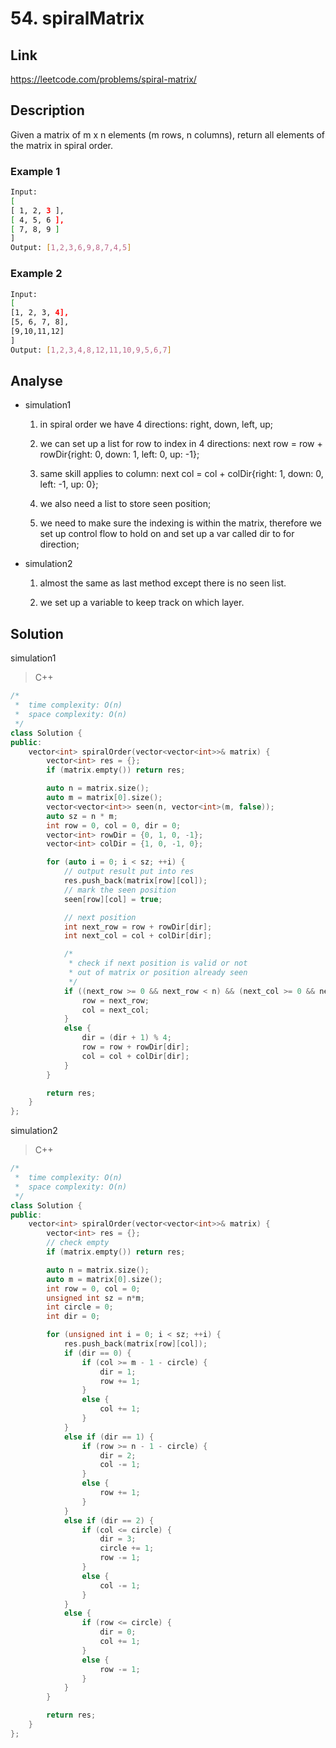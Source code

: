 # **54. spiralMatrix**

## **Link**

<https://leetcode.com/problems/spiral-matrix/>

## **Description**

Given a matrix of m x n elements (m rows, n columns), return all elements of the matrix in spiral order.

### Example 1

```bash
Input:
[
[ 1, 2, 3 ],
[ 4, 5, 6 ],
[ 7, 8, 9 ]
]
Output: [1,2,3,6,9,8,7,4,5]
```

### Example 2

```bash
Input:
[
[1, 2, 3, 4],
[5, 6, 7, 8],
[9,10,11,12]
]
Output: [1,2,3,4,8,12,11,10,9,5,6,7]
```

## **Analyse**

- simulation1

    1. in spiral order we have 4 directions: right, down, left, up;

    2. we can set up a list for row to index in 4 directions: next row = row + rowDir{right: 0, down: 1, left: 0, up: -1};

    3. same skill applies to column: next col = col + colDir{right: 1, down: 0, left: -1, up: 0};

    4. we also need a list to store seen position;

    5. we need to make sure the indexing is within the matrix, therefore we set up control flow to hold on and set up a var called dir to for direction;

- simulation2

    1. almost the same as last method except there is no seen list.

    2. we set up a variable to keep track on which layer.

## **Solution**

simulation1

>C++

```cpp
/*  
 *  time complexity: O(n)
 *  space complexity: O(n)
 */
class Solution {
public:
    vector<int> spiralOrder(vector<vector<int>>& matrix) {
        vector<int> res = {};
        if (matrix.empty()) return res;

        auto n = matrix.size();
        auto m = matrix[0].size();
        vector<vector<int>> seen(n, vector<int>(m, false));
        auto sz = n * m;
        int row = 0, col = 0, dir = 0;
        vector<int> rowDir = {0, 1, 0, -1};
        vector<int> colDir = {1, 0, -1, 0};

        for (auto i = 0; i < sz; ++i) {
            // output result put into res
            res.push_back(matrix[row][col]);
            // mark the seen position
            seen[row][col] = true;

            // next position
            int next_row = row + rowDir[dir];
            int next_col = col + colDir[dir];

            /*
             * check if next position is valid or not
             * out of matrix or position already seen
             */
            if ((next_row >= 0 && next_row < n) && (next_col >= 0 && next_col < m) && !seen[next_row][next_col]) {
                row = next_row;
                col = next_col;
            }
            else {
                dir = (dir + 1) % 4;
                row = row + rowDir[dir];
                col = col + colDir[dir];
            }
        }

        return res;
    }
};
```

simulation2

>C++

```cpp
/*  
 *  time complexity: O(n)
 *  space complexity: O(n)
 */
class Solution {
public:
    vector<int> spiralOrder(vector<vector<int>>& matrix) {
        vector<int> res = {};
        // check empty
        if (matrix.empty()) return res;

        auto n = matrix.size();
        auto m = matrix[0].size();
        int row = 0, col = 0;
        unsigned int sz = n*m;
        int circle = 0;
        int dir = 0;

        for (unsigned int i = 0; i < sz; ++i) {
            res.push_back(matrix[row][col]);
            if (dir == 0) {
                if (col >= m - 1 - circle) {
                    dir = 1;
                    row += 1;
                }
                else {
                    col += 1;
                }
            }
            else if (dir == 1) {
                if (row >= n - 1 - circle) {
                    dir = 2;
                    col -= 1;
                }
                else {
                    row += 1;
                }
            }
            else if (dir == 2) {
                if (col <= circle) {
                    dir = 3;
                    circle += 1;
                    row -= 1;
                }
                else {
                    col -= 1;
                }
            }
            else {
                if (row <= circle) {
                    dir = 0;
                    col += 1;
                }
                else {
                    row -= 1;
                }
            }
        }

        return res;
    }
};
```
